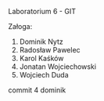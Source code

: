 Laboratorium 6 - GIT

Załoga:
1) Dominik Nytz
2) Radosław Pawelec
3) Karol Kaśków
4) Jonatan Wojciechowski
5) Wojciech Duda

commit  4 dominik
